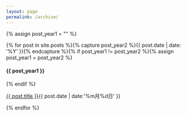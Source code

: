 ```yaml
---
layout: page
permalink: /archive/
---
```



{% assign post_year1 = "" %}

{% for post in site.posts %}{% capture post_year2 %}{{ post.date | date: '%Y' }}{% endcapture %}{% if post_year1 != post_year2 %}{% assign post_year1 = post_year2 %}

#### {{ post_year1 }}



{% endif %}

<a href="{{ post.url }}" target="_self"> 

{{ post.title }}</a><span class="pull-right">{{ post.date | date:'%m月%d日' }}</span> 



{% endfor %}


<!-- 
{% for post in site.posts %}
{% unless post.next %}
<h1 class="page-data-year">{{ post.date | date: '%Y' }}</h1>
{% else %}
{% capture year %}{{ post.date | date: '%Y' }}{% endcapture %}
{% capture nyear %}{{ post.next.date | date: '%Y' }}{% endcapture %}
{% if year != nyear %}
<h1 class="page-data-year">{{ post.date | date: '%Y' }}</h1>
{% endif %}
{% endunless %}

<a href="{{ post.url }}" target="_self"> {{ post.title }}  <span class="pull-right">{{ post.date | date:'%m月%d日' }}</span>

{% endfor %}
-->